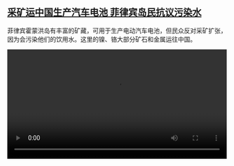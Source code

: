 <!--1733843823000-->
[采矿运中国生产汽车电池 菲律宾岛民抗议污染水](https://www.dw.com/zh/%E9%87%87%E7%9F%BF%E8%BF%90%E4%B8%AD%E5%9B%BD%E7%94%9F%E4%BA%A7%E6%B1%BD%E8%BD%A6%E7%94%B5%E6%B1%A0%20%E8%8F%B2%E5%BE%8B%E5%AE%BE%E5%B2%9B%E6%B0%91%E6%8A%97%E8%AE%AE%E6%B1%A1%E6%9F%93%E6%B0%B4/a-70987866)
------

<p>菲律宾霍蒙洪岛有丰富的矿藏，可用于生产电动汽车电池，但民众反对采矿扩张，因为会污染他们的饮用水。这里的镍、铬大部分矿石和金属运往中国。</small></p><video src="https://tvdownloaddw-a.akamaihd.net/Events/mp4/vdt_zh/2024/dwvgchi241206_cleanenergy_01icw_AVC_1280x720.mp4" controls style="width:100%"></video>
